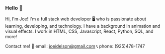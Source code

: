 ### Hello 👋

Hi, I'm Joe! I'm a full stack web developer :desktop_computer: who is passionate about learning, developing, and technology. I have a background in animation and visual effects. I work in HTML, CSS, Javascript, React, Python, SQL, and more!

Contact me!
:email: email: joeidelson@gmail.com
:telephone_receiver: phone: (925)478-1747

